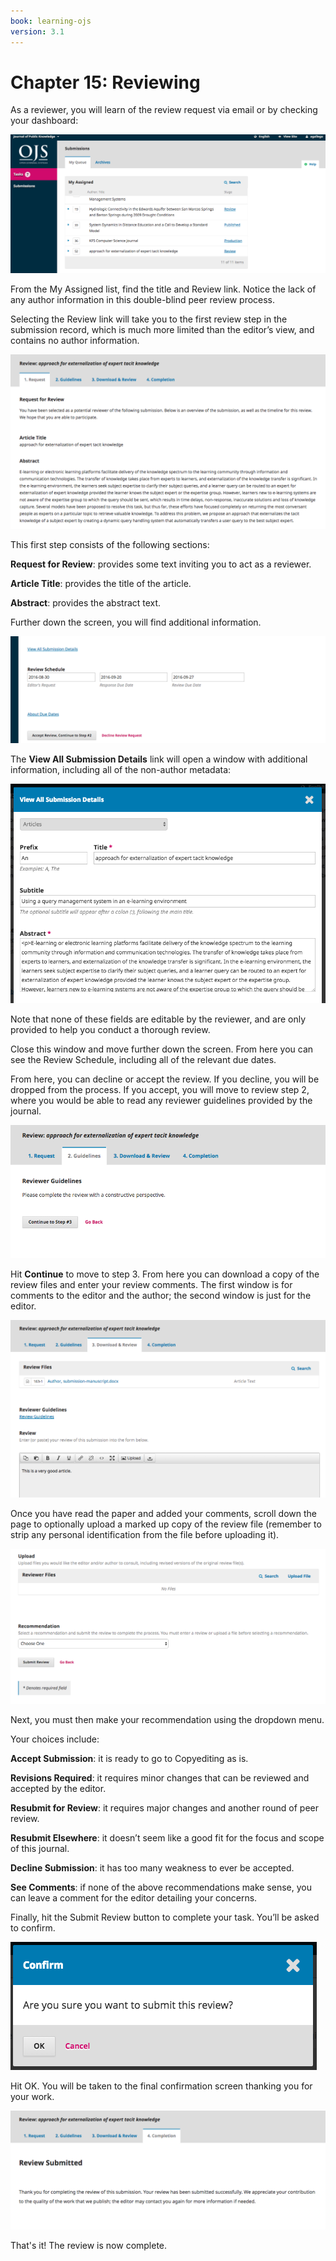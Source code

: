 ```yaml
---
book: learning-ojs
version: 3.1
---
```

# Chapter 15: Reviewing

As a reviewer, you will learn of the review request via email or by checking your dashboard:

![](./assets/learning-ojs-3-rev-dashboard.png)

From the My Assigned list, find the title and Review link. Notice the lack of any author information in this double-blind peer review process.

Selecting the Review link will take you to the first review step in the submission record, which is much more limited than the editor’s view, and contains no author information.

![](./assets/learning-ojs-3-rev-step1.png)

This first step consists of the following sections:

**Request for Review**: provides some text inviting you to act as a reviewer.

**Article Title**: provides the title of the article.

**Abstract**: provides the abstract text.

Further down the screen, you will find additional information.

![](./assets/learning-ojs-3-rev-step1-3.png)

The **View All Submission Details** link will open a window with additional information, including all of the non-author metadata:

![](./assets/learning-ojs-3-rev-step1-2.png)

Note that none of these fields are editable by the reviewer, and are only provided to help you conduct a thorough review.

Close this window and move further down the screen. From here you can see the Review Schedule, including all of the relevant due dates.

From here, you can decline or accept the review. If you decline, you will be dropped from the process. If you accept, you will move to review step 2, where you would be able to read any reviewer guidelines provided by the journal.

![](./assets/learning-ojs-3-rev-step2.png)

Hit **Continue** to move to step 3. From here you can download a copy of the review files and enter your review comments. The first window is for comments to the editor and the author; the second window is just for the editor.

![](./assets/learning-ojs-3-rev-step3.png)

Once you have read the paper and added your comments, scroll down the page to optionally upload a marked up copy of the review file \(remember to strip any personal identification from the file before uploading it\).

![](./assets/learning-ojs-3-rev-step3-1.png)

Next, you must then make your recommendation using the dropdown menu.

Your choices include:

**Accept Submission**: it is ready to go to Copyediting as is.

**Revisions Required**: it requires minor changes that can be reviewed and accepted by the editor.

**Resubmit for Review**: it requires major changes and another round of peer review.

**Resubmit Elsewhere**: it doesn’t seem like a good fit for the focus and scope of this journal.

**Decline Submission**: it has too many weakness to ever be accepted.

**See Comments**: if none of the above recommendations make sense, you can leave a comment for the editor detailing your concerns.

Finally, hit the Submit Review button to complete your task. You’ll be asked to confirm.

![](./assets/learning-ojs-3-rev-step3-2.png)

Hit OK. You will be taken to the final confirmation screen thanking you for your work.

![](./assets/learning-ojs-3-rev-step4.png)

That's it! The review is now complete.
